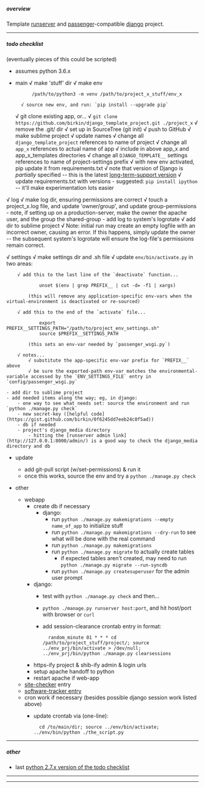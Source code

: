 ##### overview

Template [runserver](https://docs.djangoproject.com/en/1.11/ref/django-admin/#runserver) and [passenger](https://www.phusionpassenger.com)-compatible [django](https://www.djangoproject.com) project.

---


##### todo checklist

(eventually pieces of this could be scripted)

- assumes python 3.6.x

- main
    √ make 'stuff' dir
    √ make env

            /path/to/python3 -m venv /path/to/project_x_stuff/env_x

        √ source new env, and run: `pip install --upgrade pip`
    √ git clone existing app, or...
        √ `git clone https://github.com/birkin/django_template_project.git ./project_x`
            √ remove the .git/ dir
        √ set up in SourceTree (git init)
        √ push to GitHub
    √ make sublime project
    √ update names
        √ change all `django_template_project` references to name of project
        √ change all `app_x` references to actual name of app
        √ include in above app_x and app_x_templates directories
        √ change all `DJANGO_TEMPLATE__` settings references to name of project-settings prefix
    √ with new env activated, pip update it from requirements.txt
        √ note that version of Django is _partially_ specified -- this is the latest [long-term-support version](https://docs.djangoproject.com/en/dev/internals/release-process/)
        √ update requirements.txt with versions
        - suggested: `pip install ipython` -- it'll make experimentation lots easier

√ log
    √ make log dir, ensuring permissions are correct
    √ touch a project_x.log file, and update 'owner/group', and update group-permissions
        - note, if setting up on a production-server, make the owner the apache user, and the group the shared-group
    - add log to system's logrotate
    √ add dir to sublime project
    √ Note: initial run may create an empty logfile with an incorrect owner, causing an error. If this happens, simply update the owner -- the subsequent system's logrotate will ensure the log-file's permissions remain correct.

√ settings
    √ make settings dir and .sh file
    √ update `env/bin/activate.py` in two areas:

        √ add this to the last line of the `deactivate` function...

                unset $(env | grep PREFIX__ | cut -d= -f1 | xargs)

            (this will remove any application-specific env-vars when the virtual-environment is deactivated or re-sourced)

        √ add this to the end of the `activate` file...

                export PREFIX__SETTINGS_PATH="/path/to/project_env_settings.sh"
                source $PREFIX__SETTINGS_PATH

            (this sets an env-var needed by `passenger_wsgi.py`)

        √ notes...
            √ substitute the app-specific env-var prefix for `PREFIX__` above
            √ be sure the exported-path env-var matches the environmental-variable accessed by the `ENV_SETTINGS_FILE` entry in `config/passenger_wsgi.py`

    - add dir to sublime project
    - add needed items along the way; eg, in django:
        - one way to see what needs set: source the environment and run `python ./manage.py check`
        - new secret-key ([helpful code](https://gist.github.com/birkin/0f6245dd7eeb24c0f5ad))
        - db if needed
        - project's django_media directory
            - hitting the [runserver admin link](http://127.0.0.1:8000/admin/) is a good way to check the django_media directory and db

- update
    - add git-pull script (w/set-permissions) & run it
    - once this works, source the env and try a `python ./manage.py check`

- other
    - webapp
        - create db if necessary
            - django:
                - run `python ./manage.py makemigrations --empty name_of_app` to initialize stuff
                - run `python ./manage.py makemigrations --dry-run` to see what will be done with the real command
                - run `python ./manage.py makemigrations`
                - run `python ./manage.py migrate` to actually create tables
                    - if expected tables aren't created, may need to run `python ./manage.py migrate --run-syncdb`
                - run `python ./manage.py createsuperuser` for the admin user prompt
        - django:
            - test with `python ./manage.py check` and then...
            - `python ./manage.py runserver host:port`, and hit host/port with browser or `curl`
            - add session-clearance crontab entry in format:

                    random_minute 01 * * * cd /path/to/project_stuff/project/; source ../env_prj/bin/activate > /dev/null; ../env_prj/bin/python ./manage.py clearsessions

        - https-ify project & shib-ify admin & login urls
        - setup apache handoff to python
        - restart apache if web-app
    - [site-checker](http://library.brown.edu/services/site_checker/status/) entry
    - [software-tracker entry](https://library.brown.edu/projects/software/apps/)
    - cron work if necessary (besides possible django session work listed above)
        - update crontab via (one-line):

                cd /to/main/dir; source ../env/bin/activate; ../env/bin/python ./the_script.py

---


##### other

- last [python 2.7.x version of the todo checklist](https://gist.github.com/birkin/04a0a124d49be02e3d58/0fa4732b15cb524aec00f20fb08a5c4c9f0e0742)

---

---
